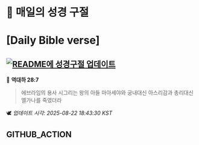 # 🙏 매일의 성경 구절
# [Daily Bible verse]
## [![README에 성경구절 업데이트](https://github.com/DONGSUKA/first_test/actions/workflows/update-readme-bible.yml/badge.svg)](https://github.com/DONGSUKA/first_test/actions/workflows/update-readme-bible.yml)
<!-- START_BIBLE_VERSE -->
📖 **역대하 28:7**
> 에브라임의 용사 시그리는 왕의 아들 마아세야와 궁내대신 아스리감과 총리대신 엘가나를 죽였더라

🕊️ _업데이트 시각: 2025-08-22 18:43:30 KST_
  <!-- END_BIBLE_VERSE -->
## GITHUB_ACTION
